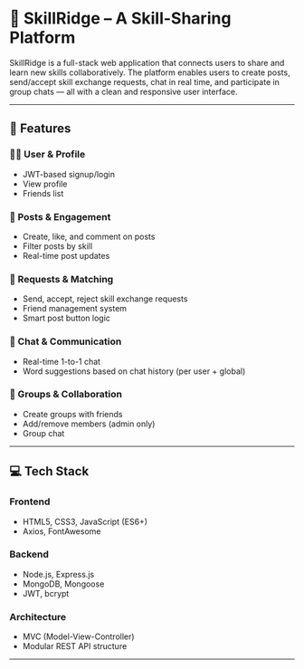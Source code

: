 # 🌟 SkillRidge – A Skill-Sharing Platform

SkillRidge is a full-stack web application that connects users to share and learn new skills collaboratively. The platform enables users to create posts, send/accept skill exchange requests, chat in real time, and participate in group chats — all with a clean and responsive user interface.

---

## 🚀 Features

### 🧑‍💼 User & Profile
- JWT-based signup/login
- View profile
- Friends list

### 📢 Posts & Engagement
- Create, like, and comment on posts
- Filter posts by skill
- Real-time post updates

### 🔄 Requests & Matching
- Send, accept, reject skill exchange requests
- Friend management system
- Smart post button logic 

### 💬 Chat & Communication
- Real-time 1-to-1 chat 
- Word suggestions based on chat history (per user + global)


### 👥 Groups & Collaboration
- Create groups with friends
- Add/remove members (admin only)
- Group chat 

---

## 💻 Tech Stack

### Frontend
- HTML5, CSS3, JavaScript (ES6+)
- Axios, FontAwesome

### Backend
- Node.js, Express.js
- MongoDB, Mongoose
-  JWT, bcrypt

### Architecture
- MVC (Model-View-Controller)
- Modular REST API structure

---


